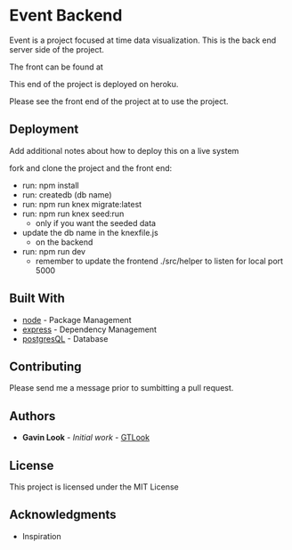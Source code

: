 # Event Backend

Event is a project focused at time data visualization.  This is the back end server side of the project.

The front can be found at

This end of the project is deployed on heroku.

Please see the front end of the project at  to use the project.

## Deployment

Add additional notes about how to deploy this on a live system

fork and clone the project and the front end:

* run: npm install
* run: createdb (db name)
* run: npm run knex migrate:latest
* run: npm run knex seed:run
  - only if you want the seeded data
* update the db name in the knexfile.js
  - on the backend
* run: npm run dev
  - remember to update the frontend ./src/helper to listen for local port 5000

## Built With

* [node](https://www.npmjs.com/) - Package Management
* [express](https://www.npmjs.com/package/express) - Dependency Management
* [postgresQL](https://rometools.github.io/rome/) - Database

## Contributing

Please send me a message prior to sumbitting a pull request.


## Authors

* **Gavin Look** - *Initial work* - [GTLook](https://github.com/GTLook)

## License

This project is licensed under the MIT License

## Acknowledgments

* Inspiration
